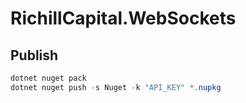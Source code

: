 # RichillCapital.WebSockets

## Publish

```powershell
dotnet nuget pack
dotnet nuget push -s Nuget -k "API_KEY" *.nupkg
```
